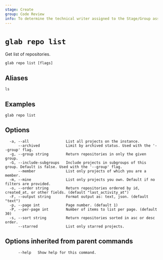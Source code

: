 ```yaml
---
stage: Create
group: Code Review
info: To determine the technical writer assigned to the Stage/Group associated with this page, see https://about.gitlab.com/handbook/product/ux/technical-writing/#assignments
---
```


<!--
This documentation is auto generated by a script.
Please do not edit this file directly. Run `make gen-docs` instead.
-->

# `glab repo list`

Get list of repositories.

```plaintext
glab repo list [flags]
```

## Aliases

```plaintext
ls
```

## Examples

```plaintext
glab repo list

```

## Options

```plaintext
  -a, --all                 List all projects on the instance.
      --archived            Limit by archived status. Used with the '--group' flag.
  -g, --group string        Return repositories in only the given group.
  -G, --include-subgroups   Include projects in subgroups of this group. Default is false. Used with the '--group' flag.
      --member              List only projects of which you are a member.
  -m, --mine                List only projects you own. Default if no filters are provided.
  -o, --order string        Return repositories ordered by id, created_at, or other fields. (default "last_activity_at")
  -F, --output string       Format output as: text, json. (default "text")
  -p, --page int            Page number. (default 1)
  -P, --per-page int        Number of items to list per page. (default 30)
  -s, --sort string         Return repositories sorted in asc or desc order.
      --starred             List only starred projects.
```

## Options inherited from parent commands

```plaintext
      --help   Show help for this command.
```
